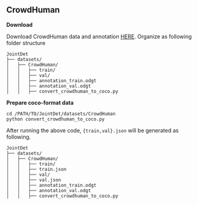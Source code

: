 

## CrowdHuman

**Download**

Download CrowdHuman data and annotation [HERE](https://www.crowdhuman.org/download.html). 
Organize as following folder structure
```
JointDet
├── datasets/
│   ├── CrowdHuman/
│   │   ├── train/
│   │   ├── val/
│   │   ├── annotation_train.odgt
│   │   ├── annotation_val.odgt
│   │   ├── convert_crowdhuman_to_coco.py
```

**Prepare coco-format data**

```shell
cd /PATH/TO/JointDet/datasets/CrowdHuman
python convert_crowdhuman_to_coco.py
```

After running the above code, `{train,val}.json` will be generated as following.
```
JointDet
├── datasets/
│   ├── CrowdHuman/
│   │   ├── train/
│   │   ├── train.json
│   │   ├── val/
│   │   ├── val.json
│   │   ├── annotation_train.odgt
│   │   ├── annotation_val.odgt
│   │   ├── convert_crowdhuman_to_coco.py
```